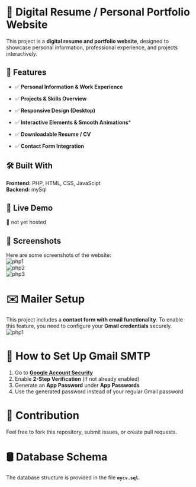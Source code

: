 

# 🚀 Digital Resume / Personal Portfolio Website
This project is a **digital resume and portfolio website**, designed to showcase personal information, professional experience, and projects interactively.

## 🌟 Features

- ✅ **Personal Information & Work Experience**

- ✅ **Projects & Skills Overview**

- ✅ **Responsive Design (Desktop)**

- ✅ **Interactive Elements & Smooth Animations***

- ✅ **Downloadable Resume / CV**

- ✅ **Contact Form Integration**

## 🛠️ Built With
  **Frontend:** PHP, HTML, CSS, JavaScipt</br>
  **Backend:** mySql
## 🎯 Live Demo
🔗 not yet hosted
## 📸 Screenshots
Here are some screenshots of the website:</br>
![php1](https://github.com/user-attachments/assets/b3ac8ada-0ad6-43f0-942b-0edcdd611b66)</br>
![php2](https://github.com/user-attachments/assets/de7a05ef-81dc-4c56-a8af-48cb7d6fb101)</br>
![php3](https://github.com/user-attachments/assets/2383e444-2d8f-4b0b-82da-f64c0a4e043f)</br>
# ✉️ Mailer Setup  
This project includes a **contact form with email functionality**. To enable this feature, you need to configure your **Gmail credentials** securely.  
![php1](https://github.com/user-attachments/assets/6633dde7-570e-4657-8113-2818f66aa653)

# 🔧 How to Set Up Gmail SMTP  
1. Go to **[Google Account Security](https://myaccount.google.com/security)**  
2. Enable **2-Step Verification** (if not already enabled)  
3. Generate an **App Password** under **App Passwords**  
4. Use the generated password instead of your regular Gmail password
# 🤝 Contribution
Feel free to fork this repository, submit issues, or create pull requests.
# 🛢️ Database Schema  
The database structure is provided in the file **`mycv.sql`**.  


